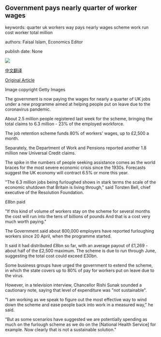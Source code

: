 ## Government pays nearly quarter of worker wages

keywords: quarter uk workers way pays nearly wages scheme work run cost worker total million

authors: Faisal Islam, Economics Editor

publish date: None

![](https://ichef.bbci.co.uk/news/1024/branded_news/15CD5/production/_112110398_gettyimages-1149240838.jpg)

[中文翻译](Government%20pays%20nearly%20quarter%20of%20worker%20wages_zh.md)

[Original Article](https://www.bbc.com/news/business-52539203)

Image copyright Getty Images

The government is now paying the wages for nearly a quarter of UK jobs under a new programme aimed at helping people put on leave due to the coronavirus pandemic.

About 2.5 million people registered last week for the scheme, bringing the total claims to 6.3 million - 23% of the employed workforce.

The job retention scheme funds 80% of workers' wages, up to £2,500 a month.

Separately, the Department of Work and Pensions reported another 1.8 million new Universal Credit claims.

The spike in the numbers of people seeking assistance comes as the world braces for the most severe economic crisis since the 1930s. Forecasts suggest the UK economy will contract 6.5% or more this year.

"The 6.3 million jobs being furloughed shows in stark terms the scale of the economic shutdown that Britain is living through," said Torsten Bell, chief executive of the Resolution Foundation.

£8bn paid

"If this kind of volume of workers stay on the scheme for several months the cost will run into the tens of billions of pounds And that is a cost very much worth paying."

The Government said about 800,000 employers have reported furloughing workers since 20 April, when the programme started.

It said it had distributed £8bn so far, with an average payout of £1,269 - about half of the £2,500 maximum. The scheme is due to run through June, suggesting the total cost could exceed £30bn.

Some business groups have urged the government to extend the scheme, in which the state covers up to 80% of pay for workers put on leave due to the virus.

However, in a television interview, Chancellor Rishi Sunak sounded a cautionary note, saying that level of expenditure was "not sustainable".

"I am working as we speak to figure out the most effective way to wind down the scheme and ease people back into work in a measured way," he said.

"But as some scenarios have suggested we are potentially spending as much on the furlough scheme as we do on the [National Health Service] for example. Now clearly that is not a sustainable solution."